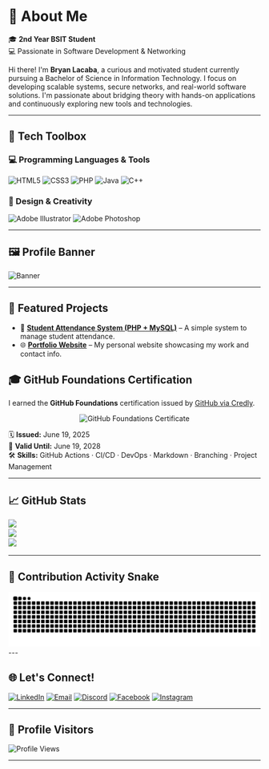 # 💼 About Me

🎓 **2nd Year BSIT Student**  
💻 Passionate in Software Development & Networking

Hi there! I'm **Bryan Lacaba**, a curious and motivated student currently pursuing a Bachelor of Science in Information Technology. I focus on developing scalable systems, secure networks, and real-world software solutions. I'm passionate about bridging theory with hands-on applications and continuously exploring new tools and technologies.

---

## 🧰 Tech Toolbox

### 💻 Programming Languages & Tools
![HTML5](https://img.shields.io/badge/HTML5-E34F26?style=flat&logo=html5&logoColor=white)
![CSS3](https://img.shields.io/badge/CSS3-1572B6?style=flat&logo=css3&logoColor=white)
![PHP](https://img.shields.io/badge/PHP-777BB4?style=flat&logo=php&logoColor=white)
![Java](https://img.shields.io/badge/Java-ED8B00?style=flat&logo=openjdk&logoColor=white)
![C++](https://img.shields.io/badge/C++-00599C?style=flat&logo=c%2B%2B&logoColor=white)

### 🎨 Design & Creativity
![Adobe Illustrator](https://img.shields.io/badge/Illustrator-FF9A00?style=flat&logo=adobe-illustrator&logoColor=white)
![Adobe Photoshop](https://img.shields.io/badge/Photoshop-31A8FF?style=flat&logo=adobe-photoshop&logoColor=white)

---

## 🖼 Profile Banner

![Banner](https://media1.tenor.com/m/DjFgsyrrHFAAAAAd/code.gif)

---

## 📂 Featured Projects

- 🔐 [**Student Attendance System (PHP + MySQL)**](https://github.com/Lacaba-Bry/student-attendance-system) – A simple system to manage student attendance.
- 🌐 [**Portfolio Website**](https://github.com/Lacaba-Bry/portfolio) – My personal website showcasing my work and contact info.

## 🎓 GitHub Foundations Certification

I earned the **GitHub Foundations** certification issued by [GitHub via Credly](https://www.credly.com/badges/e38f829c-51fd-45d7-b669-862e91610dcf).

<p align="center">
  <img src="https://raw.githubusercontent.com/Lacaba-Bry/Lacaba-Bry/main/.github/GitHub_Foundations.png" alt="GitHub Foundations Certificate" width="300"/>
</p>

🗓️ **Issued:** June 19, 2025  
📅 **Valid Until:** June 19, 2028  
🛠️ **Skills:** GitHub Actions · CI/CD · DevOps · Markdown · Branching · Project Management

---

## 📈 GitHub Stats

![](https://github-readme-stats.vercel.app/api?username=Lacaba-Bry&theme=radical&hide_border=false&show_icons=true)  
![](https://github-readme-streak-stats.herokuapp.com/?user=Lacaba-Bry&theme=radical&hide_border=false)  
![](https://github-readme-stats.vercel.app/api/top-langs/?username=Lacaba-Bry&layout=compact&theme=radical&hide_border=false)

---

## 🐍 Contribution Activity Snake

<picture>
  <source media="(prefers-color-scheme: dark)" srcset="https://raw.githubusercontent.com/Lacaba-Bry/Lacaba-Bry/output/github-contribution-grid-snake.svg" />
  <source media="(prefers-color-scheme: light)" srcset="https://raw.githubusercontent.com/Lacaba-Bry/Lacaba-Bry/output/github-contribution-grid-snake.svg" />
  <img alt="github contribution grid snake animation" src="https://raw.githubusercontent.com/Lacaba-Bry/Lacaba-Bry/output/github-contribution-grid-snake.svg" />
</picture>
---

## 🌐 Let's Connect!

[![LinkedIn](https://img.shields.io/badge/LinkedIn-0077B5.svg?style=flat&logo=linkedin&logoColor=white)](https://linkedin.com/in/Bryan%20Lacaba) [![Email](https://img.shields.io/badge/Email-D14836?style=flat&logo=gmail&logoColor=white)](mailto:bryan.lacaba@cvsu.edu.ph) [![Discord](https://img.shields.io/badge/Discord-7289DA.svg?style=flat&logo=discord&logoColor=white)](https://discord.gg/bruan0548) [![Facebook](https://img.shields.io/badge/Facebook-1877F2?style=flat&logo=facebook&logoColor=white)](https://facebook.com/@bryanlacabaxx) [![Instagram](https://img.shields.io/badge/Instagram-E4405F.svg?style=flat&logo=instagram&logoColor=white)](https://instagram.com/bryanlacabaxx)

---

## 📍 Profile Visitors
![Profile Views](https://img.shields.io/badge/Profile%20Views-★%201K+-blue)


---

